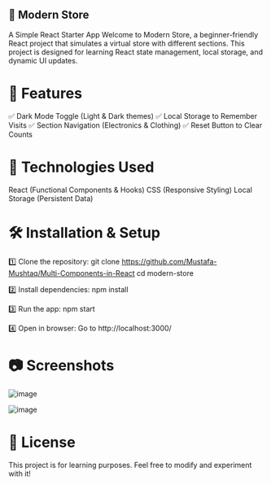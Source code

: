 ## 🏬 Modern Store 

A Simple React Starter App
Welcome to Modern Store, a beginner-friendly React project that simulates a virtual store with different sections. This project is designed for learning React state management, local storage, and dynamic UI updates.

# 📌 Features
✅ Dark Mode Toggle (Light & Dark themes)
✅ Local Storage to Remember Visits
✅ Section Navigation (Electronics & Clothing)
✅ Reset Button to Clear Counts

# 🚀 Technologies Used
React (Functional Components & Hooks)
CSS (Responsive Styling)
Local Storage (Persistent Data)


# 🛠 Installation & Setup

1️⃣ Clone the repository: git clone https://github.com/Mustafa-Mushtaq/Multi-Components-in-React cd modern-store

2️⃣ Install dependencies: npm install

3️⃣ Run the app: npm start

4️⃣ Open in browser: Go to http://localhost:3000/

# 📷 Screenshots

![image](https://github.com/user-attachments/assets/1e09d320-2c5a-4467-a831-fde0a88e3e5c)

![image](https://github.com/user-attachments/assets/621be2fa-0441-454e-8253-d923125a6369)



# 📜 License

This project is for learning purposes. Feel free to modify and experiment with it!
